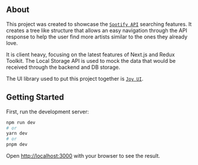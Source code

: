 ## About

This project was created to showcase the [`Spotify API`](https://developer.spotify.com/documentation/web-api) searching
features. It creates a tree like structure that allows an
easy navigation through the API response to help the user find more artists similar to the ones they already love.

It is client heavy, focusing on the latest features of Next.js and Redux Toolkit. The Local Storage API is used to mock
the data that would be received through the backend and DB storage.

The UI library used to put this project together is [`Joy UI`](https://mui.com/joy-ui/getting-started/).

## Getting Started

First, run the development server:

```bash
npm run dev
# or
yarn dev
# or
pnpm dev
```

Open [http://localhost:3000](http://localhost:3000) with your browser to see the result.